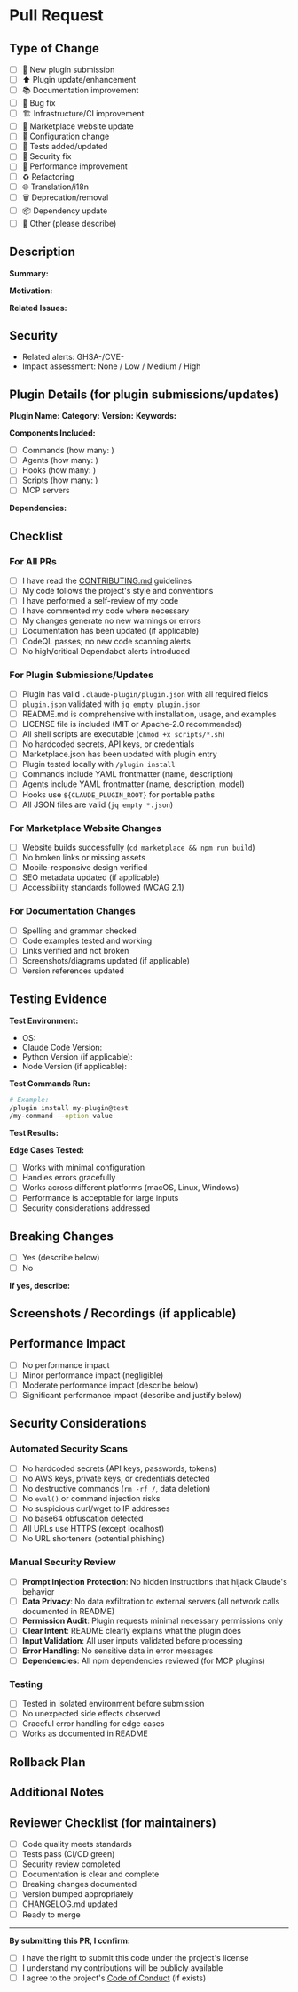 # Pull Request

## Type of Change

<!-- Select all that apply -->

- [ ] 🔌 New plugin submission
- [ ] ⬆️ Plugin update/enhancement
- [ ] 📚 Documentation improvement
- [ ] 🐛 Bug fix
- [ ] 🏗️ Infrastructure/CI improvement
- [ ] 🎨 Marketplace website update
- [ ] 🔧 Configuration change
- [ ] 🧪 Tests added/updated
- [ ] 🔐 Security fix
- [ ] 🚀 Performance improvement
- [ ] ♻️ Refactoring
- [ ] 🌐 Translation/i18n
- [ ] 🗑️ Deprecation/removal
- [ ] 📦 Dependency update
- [ ] 🎯 Other (please describe)

## Description

<!-- Provide a clear and concise description of your changes -->

**Summary:**

**Motivation:**

**Related Issues:**
<!-- Link to related issues: Closes #123, Fixes #456 -->

## Security
- Related alerts: GHSA-/CVE-
- Impact assessment: None / Low / Medium / High

## Plugin Details (for plugin submissions/updates)

**Plugin Name:**
**Category:**
**Version:**
**Keywords:**

**Components Included:**
- [ ] Commands (how many: )
- [ ] Agents (how many: )
- [ ] Hooks (how many: )
- [ ] Scripts (how many: )
- [ ] MCP servers

**Dependencies:**
<!-- List any external dependencies required -->

## Checklist

### For All PRs
- [ ] I have read the [CONTRIBUTING.md](../CONTRIBUTING.md) guidelines
- [ ] My code follows the project's style and conventions
- [ ] I have performed a self-review of my code
- [ ] I have commented my code where necessary
- [ ] My changes generate no new warnings or errors
- [ ] Documentation has been updated (if applicable)
- [ ] CodeQL passes; no new code scanning alerts
- [ ] No high/critical Dependabot alerts introduced

### For Plugin Submissions/Updates
- [ ] Plugin has valid `.claude-plugin/plugin.json` with all required fields
- [ ] `plugin.json` validated with `jq empty plugin.json`
- [ ] README.md is comprehensive with installation, usage, and examples
- [ ] LICENSE file is included (MIT or Apache-2.0 recommended)
- [ ] All shell scripts are executable (`chmod +x scripts/*.sh`)
- [ ] No hardcoded secrets, API keys, or credentials
- [ ] Marketplace.json has been updated with plugin entry
- [ ] Plugin tested locally with `/plugin install`
- [ ] Commands include YAML frontmatter (name, description)
- [ ] Agents include YAML frontmatter (name, description, model)
- [ ] Hooks use `${CLAUDE_PLUGIN_ROOT}` for portable paths
- [ ] All JSON files are valid (`jq empty *.json`)

### For Marketplace Website Changes
- [ ] Website builds successfully (`cd marketplace && npm run build`)
- [ ] No broken links or missing assets
- [ ] Mobile-responsive design verified
- [ ] SEO metadata updated (if applicable)
- [ ] Accessibility standards followed (WCAG 2.1)

### For Documentation Changes
- [ ] Spelling and grammar checked
- [ ] Code examples tested and working
- [ ] Links verified and not broken
- [ ] Screenshots/diagrams updated (if applicable)
- [ ] Version references updated

## Testing Evidence

<!-- Describe how you tested your changes -->

**Test Environment:**
- OS:
- Claude Code Version:
- Python Version (if applicable):
- Node Version (if applicable):

**Test Commands Run:**
```bash
# Example:
/plugin install my-plugin@test
/my-command --option value
```

**Test Results:**
<!-- Paste relevant output, screenshots, or describe results -->

**Edge Cases Tested:**
- [ ] Works with minimal configuration
- [ ] Handles errors gracefully
- [ ] Works across different platforms (macOS, Linux, Windows)
- [ ] Performance is acceptable for large inputs
- [ ] Security considerations addressed

## Breaking Changes

<!-- Does this PR introduce any breaking changes? -->

- [ ] Yes (describe below)
- [ ] No

**If yes, describe:**

## Screenshots / Recordings (if applicable)

<!-- Add screenshots or recordings showing your changes in action -->

## Performance Impact

<!-- Does this change affect performance? -->

- [ ] No performance impact
- [ ] Minor performance impact (negligible)
- [ ] Moderate performance impact (describe below)
- [ ] Significant performance impact (describe and justify below)

## Security Considerations

<!-- REQUIRED for all plugin submissions - see SECURITY.md -->

### Automated Security Scans
- [ ] No hardcoded secrets (API keys, passwords, tokens)
- [ ] No AWS keys, private keys, or credentials detected
- [ ] No destructive commands (`rm -rf /`, data deletion)
- [ ] No `eval()` or command injection risks
- [ ] No suspicious curl/wget to IP addresses
- [ ] No base64 obfuscation detected
- [ ] All URLs use HTTPS (except localhost)
- [ ] No URL shorteners (potential phishing)

### Manual Security Review
- [ ] **Prompt Injection Protection**: No hidden instructions that hijack Claude's behavior
- [ ] **Data Privacy**: No data exfiltration to external servers (all network calls documented in README)
- [ ] **Permission Audit**: Plugin requests minimal necessary permissions only
- [ ] **Clear Intent**: README clearly explains what the plugin does
- [ ] **Input Validation**: All user inputs validated before processing
- [ ] **Error Handling**: No sensitive data in error messages
- [ ] **Dependencies**: All npm dependencies reviewed (for MCP plugins)

### Testing
- [ ] Tested in isolated environment before submission
- [ ] No unexpected side effects observed
- [ ] Graceful error handling for edge cases
- [ ] Works as documented in README

## Rollback Plan

<!-- How can these changes be rolled back if needed? -->

## Additional Notes

<!-- Any other information reviewers should know -->

## Reviewer Checklist (for maintainers)

- [ ] Code quality meets standards
- [ ] Tests pass (CI/CD green)
- [ ] Security review completed
- [ ] Documentation is clear and complete
- [ ] Breaking changes documented
- [ ] Version bumped appropriately
- [ ] CHANGELOG.md updated
- [ ] Ready to merge

---

**By submitting this PR, I confirm:**
- [ ] I have the right to submit this code under the project's license
- [ ] I understand my contributions will be publicly available
- [ ] I agree to the project's [Code of Conduct](../CODE_OF_CONDUCT.md) (if exists)

